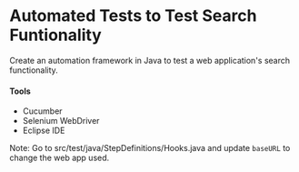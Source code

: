# Automated Tests to Test Search Funtionality
Create an automation framework in Java to test a web application's search functionality.
#### Tools
- Cucumber
- Selenium WebDriver
- Eclipse IDE

Note: Go to src/test/java/StepDefinitions/Hooks.java and update `baseURL` to change the web app used. 
